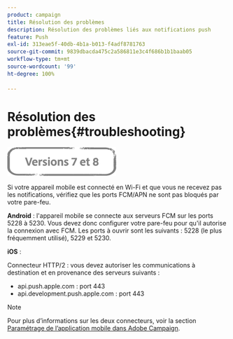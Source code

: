 ```yaml
---
product: campaign
title: Résolution des problèmes
description: Résolution des problèmes liés aux notifications push
feature: Push
exl-id: 313eae5f-40db-4b1a-b013-f4adf8781763
source-git-commit: 9839dbacda475c2a586811e3c4f686b1b1baab05
workflow-type: tm+mt
source-wordcount: '99'
ht-degree: 100%

---
```


# Résolution des problèmes{#troubleshooting}

![](../../assets/common.svg)

Si votre appareil mobile est connecté en Wi-Fi et que vous ne recevez pas les notifications, vérifiez que les ports FCM/APN ne sont pas bloqués par votre pare-feu.

**Android** : l&#39;appareil mobile se connecte aux serveurs FCM sur les ports 5228 à 5230. Vous devez donc configurer votre pare-feu pour qu&#39;il autorise la connexion avec FCM. Les ports à ouvrir sont les suivants : 5228 (le plus fréquemment utilisé), 5229 et 5230.

**iOS** :

Connecteur HTTP/2 : vous devez autoriser les communications à destination et en provenance des serveurs suivants :

* api.push.apple.com : port 443
* api.development.push.apple.com : port 443

>[!NOTE]
>
>Pour plus d’informations sur les deux connecteurs, voir la section [Paramétrage de l’application mobile dans Adobe Campaign](configuring-the-mobile-application.md).
